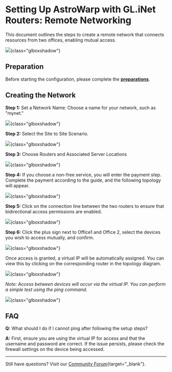 # Setting Up AstroWarp with GL.iNet Routers: Remote Networking

This document outlines the steps to create a remote network that connects resources from two offices, enabling mutual access.

![](https://static.gl-inet.com/docs/astrowarp/tutorials/remote_networking/scenario_remote_networking_topology.jpg){class="glboxshadow"}

## **Preparation**

Before starting the configuration, please complete the [**preparations**](preparation_work.md).

## **Creating the Network**

**Step 1:** Set a Network Name: Choose a name for your network, such as "mynet."

![](https://static.gl-inet.com/docs/astrowarp/tutorials/remote_networking/astrowarp_give_name_for_network.png){class="glboxshadow"}

**Step 2:** Select the Site to Site Scenario.

![](https://static.gl-inet.com/docs/astrowarp/tutorials/remote_networking/select_s2s_scenario.png){class="glboxshadow"}

**Step 3:** Choose Routers and Associated Server Locations

![](https://static.gl-inet.com/docs/astrowarp/tutorials/remote_networking/astrowarp_select_routers.png){class="glboxshadow"}

**Step 4:** If you choose a non-free service, you will enter the payment step. Complete the payment according to the guide, and the following topology will appear.

![](https://static.gl-inet.com/docs/astrowarp/tutorials/remote_networking/astrowarp_s2s_inited_topology.png){class="glboxshadow"}

**Step 5:** Click on the connection line between the two routers to ensure that bidirectional access permissions are enabled.

![](https://static.gl-inet.com/docs/astrowarp/tutorials/remote_networking/astrowarp_set_resource_and_permission_remote_networking.png){class="glboxshadow"}

**Step 6:** Click the plus sign next to Office1 and Office 2, select the devices you wish to access mutually, and confirm.

![](https://static.gl-inet.com/docs/astrowarp/tutorials/remote_networking/astrowarp_select_resource.png){class="glboxshadow"}

Once access is granted, a virtual IP will be automatically assigned. You can view this by clicking on the corresponding router in the topology diagram.

![](https://static.gl-inet.com/docs/astrowarp/tutorials/remote_networking/astrowarp_check_virtual_ip.png){class="glboxshadow"}

*Note: Access between devices will occur via the virtual IP. You can perform a simple test using the ping command.*

![](https://static.gl-inet.com/docs/astrowarp/tutorials/remote_networking/ping_result.png){class="glboxshadow"}

## **FAQ** 

**Q:** What should I do if I cannot ping after following the setup steps?

**A:** First, ensure you are using the virtual IP for access and that the username and password are correct. If the issue persists, please check the firewall settings on the device being accessed.

---

Still have questions? Visit our [Community Forum](https://forum.gl-inet.com){target="_blank"}.
